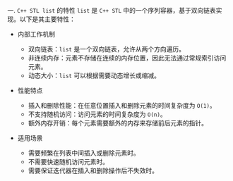 一. `C++ STL list` 的特性
`list` 是 `C++ STL` 中的一个序列容器，基于双向链表实现。以下是其主要特性：

- 内部工作机制
  - 双向链表：`list` 是一个双向链表，允许从两个方向遍历。
  - 非连续内存：元素不存储在连续的内存位置，因此无法通过常规索引访问元素。
  - 动态大小：`list` 可以根据需要动态增长或缩减。

- 性能特点
  - 插入和删除性能：在任意位置插入和删除元素的时间复杂度为 `O(1)`。
  - 不支持随机访问：访问元素的时间复杂度为 `O(n)`。
  - 额外内存开销：每个元素需要额外的内存来存储前后元素的指针。

- 适用场景
  - 需要频繁在列表中间插入或删除元素时。
  - 不需要快速随机访问元素时。
  - 需要保证迭代器在插入和删除操作后不失效时。
